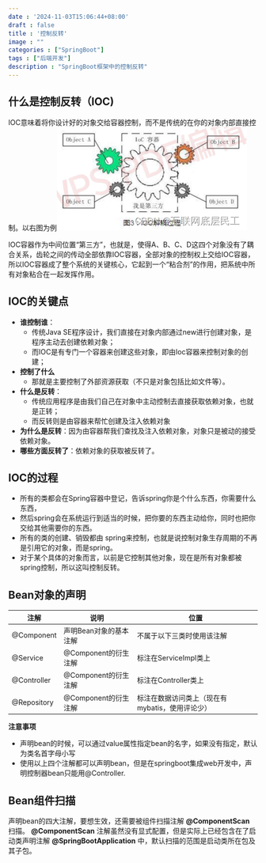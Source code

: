 ```yaml
---
date : '2024-11-03T15:06:44+08:00'
draft : false
title : '控制反转'
image : ""
categories : ["SpringBoot"]
tags : ["后端开发"]
description : "SpringBoot框架中的控制反转"
---
```


## 什么是控制反转（IOC)

IOC意味着将你设计好的对象交给容器控制，而不是传统的在你的对象内部直接控制。以右图为例![](73d67b2030772821a4bd2e6b746ecd38.png)

IOC容器作为中间位置“第三方”，也就是，使得A、B、C、D这四个对象没有了耦合关系，齿轮之间的传动全部依靠IOC容器，全部对象的控制权上交给IOC容器，所以IOC容器成了整个系统的关键核心，它起到一个“粘合剂”的作用，把系统中所有对象粘合在一起发挥作用。

## IOC的关键点

- **谁控制谁**：
  - 传统Java SE程序设计，我们直接在对象内部通过new进行创建对象，是程序主动去创建依赖对象；
  - 而IOC是有专门一个容器来创建这些对象，即由Ioc容器来控制对象的创建；
- **控制了什么**
  - 那就是主要控制了外部资源获取（不只是对象包括比如文件等）。
- **什么是反转**：
  - 传统应用程序是由我们自己在对象中主动控制去直接获取依赖对象，也就是正转；
  - 而反转则是由容器来帮忙创建及注入依赖对象
- **为什么是反转**：因为由容器帮我们查找及注入依赖对象，对象只是被动的接受依赖对象。
- **哪些方面反转了**：依赖对象的获取被反转了。

## IOC的过程

- 所有的类都会在Spring容器中登记，告诉spring你是个什么东西，你需要什么东西，
- 然后spring会在系统运行到适当的时候，把你要的东西主动给你，同时也把你交给其他需要你的东西。
- 所有的类的创建、销毁都由 spring来控制，也就是说控制对象生存周期的不再是引用它的对象，而是spring。
- 对于某个具体的对象而言，以前是它控制其他对象，现在是所有对象都被spring控制，所以这叫控制反转。

## Bean对象的声明

| 注解        | 说明                   | 位置                                            |
| ----------- | ---------------------- | ----------------------------------------------- |
| @Component  | 声明Bean对象的基本注解 | 不属于以下三类时使用该注解                      |
| @Service    | @Component的衍生注解   | 标注在ServiceImpl类上                           |
| @Controller | @Component的衍生注解   | 标注在Controller类上                            |
| @Repository | @Component的衍生注解   | 标注在数据访问类上（现在有mybatis，使用评论少） |

**注意事项**

- 声明bean的时候，可以通过value属性指定bean的名字，如果没有指定，默认为类名首字母小写
- 使用以上四个注解都可以声明bean，但是在springboot集成web开发中，声明控制器bean只能用@Controller.

## Bean组件扫描

声明bean的四大注解，要想生效，还需要被组件扫描注解 **@ComponentScan** 扫描。
**@ComponentScan** 注解虽然没有显式配置，但是实际上已经包含在了启动类声明注解 **@SpringBootApplication** 中，默认扫描的范围是启动类所在包及其子包。
